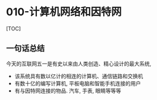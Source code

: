 # 010-计算机网络和因特网

[TOC]

## 一句话总结

今天的互联网五一是有史以来由人类创造、精心设计的最大系统, 

- 该系统具有数以亿计的相连的计算机、通信链路和交换机
- 有数十亿的编写计算机, 平板电脑和智能手机连接的用户
- 有与因特网连接的物品. 汽车, 手表, 眼睛等等等